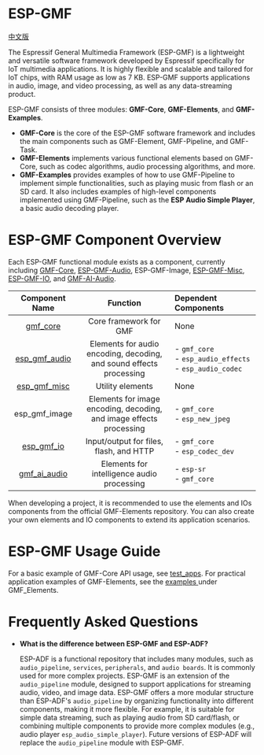 # ESP-GMF
[中文版](./README_CN.md)

The Espressif General Multimedia Framework (ESP-GMF) is a lightweight and versatile software framework developed by Espressif specifically for IoT multimedia applications. It is highly flexible and scalable and tailored for IoT chips, with RAM usage as low as 7 KB. ESP-GMF supports applications in audio, image, and video processing, as well as any data-streaming product.

ESP-GMF consists of three modules: **GMF-Core**, **GMF-Elements**, and **GMF-Examples**.

- **GMF-Core** is the core of the ESP-GMF software framework and includes the main components such as GMF-Element, GMF-Pipeline, and GMF-Task.
- **GMF-Elements** implements various functional elements based on GMF-Core, such as codec algorithms, audio processing algorithms, and more.
- **GMF-Examples** provides examples of how to use GMF-Pipeline to implement simple functionalities, such as playing music from flash or an SD card. It also includes examples of high-level components implemented using GMF-Pipeline, such as the **ESP Audio Simple Player**, a basic audio decoding player.

# ESP-GMF Component Overview

Each ESP-GMF functional module exists as a component, currently including [GMF-Core](./gmf_core/README.md), [ESP-GMF-Audio](./gmf_elements/gmf_audio/README.md), ESP-GMF-Image, [ESP-GMF-Misc](./gmf_elements/gmf_misc/README.md), [ESP-GMF-IO](./gmf_elements/gmf_io/README.md), and [GMF-AI-Audio](./gmf_elements/gmf_ai_audio/README.md).

| Component Name | Function | Dependent Components |
| :------------: | :------------: | :------------ |
| [gmf_core](./gmf_core) | Core framework for GMF | None |
| [esp_gmf_audio](./gmf_elements/gmf_audio) | Elements for audio encoding, decoding,<br>and sound effects processing | - `gmf_core`<br>- `esp_audio_effects`<br>- `esp_audio_codec` |
| [esp_gmf_misc](./gmf_elements/gmf_misc) | Utility elements | None |
| esp_gmf_image | Elements for image encoding, decoding,<br>and image effects processing | - `gmf_core`<br>- `esp_new_jpeg` |
| [esp_gmf_io](./gmf_elements/gmf_io) | Input/output for files, flash, and HTTP | - `gmf_core`<br>- `esp_codec_dev` |
| [gmf_ai_audio](./gmf_elements/gmf_ai_audio) | Elements for intelligence audio processing | - `esp-sr`<br>- `gmf_core` |

When developing a project, it is recommended to use the elements and IOs components from the official GMF-Elements repository. You can also create your own elements and IO components to extend its application scenarios.

# ESP-GMF Usage Guide

For a basic example of GMF-Core API usage, see [test_apps](./gmf_core/test_apps/main/cases/gmf_pool_test.c). For practical application examples of GMF-Elements, see the [ examples ](./examples/basic_examples/) under GMF_Elements.

# Frequently Asked Questions

- **What is the difference between ESP-GMF and ESP-ADF?**

   ESP-ADF is a functional repository that includes many modules, such as `audio_pipeline`, `services`, `peripherals`, and `audio boards`. It is commonly used for more complex projects. ESP-GMF is an extension of the `audio_pipeline` module, designed to support applications for streaming audio, video, and image data. ESP-GMF offers a more modular structure than ESP-ADF's `audio_pipeline` by organizing functionality into different components, making it more flexible. For example, it is suitable for simple data streaming, such as playing audio from SD card/flash, or combining multiple components to provide more complex modules (e.g., audio player `esp_audio_simple_player`). Future versions of ESP-ADF will replace the `audio_pipeline` module with ESP-GMF.
